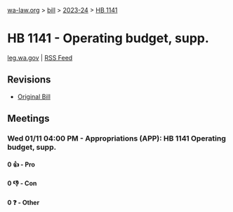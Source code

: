 [wa-law.org](/) > [bill](/bill/) > [2023-24](/bill/2023-24/) > [HB 1141](/bill/2023-24/hb/1141/)

# HB 1141 - Operating budget, supp.
[leg.wa.gov](https://app.leg.wa.gov/billsummary?BillNumber=1141&Year=2023&Initiative=false) | [RSS Feed](./rss.xml)

## Revisions
* [Original Bill](1/)

## Meetings
### Wed 01/11 04:00 PM - Appropriations (APP): HB 1141 Operating budget, supp.
#### 0 👍 - Pro

#### 0 👎 - Con

#### 0 ❓ - Other
